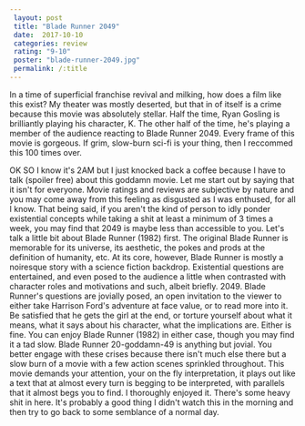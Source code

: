 ```yaml
---
 layout: post
 title: "Blade Runner 2049"
 date:  2017-10-10
 categories: review 
 rating: "9-10"
 poster: "blade-runner-2049.jpg"
 permalink: /:title
---
```



In a time of superficial franchise revival and milking, how does a film like this exist? My theater was mostly deserted, but that in of itself is a crime because this movie was absolutely stellar. Half the time, Ryan Gosling is brilliantly playing his character, K. The other half of the time, he's playing a member of the audience reacting to Blade Runner 2049. Every frame of this movie is gorgeous. If grim, slow-burn sci-fi is your thing, then I reccommed this 100 times over. 

OK SO I know it's 2AM but I just knocked back a coffee because I have to talk (spoiler free) about this goddamn movie. Let me start out by saying that it isn't for everyone. Movie ratings and reviews are subjective by nature and you may come away from this feeling as disgusted as I was enthused, for all I know. That being said, if you aren't the kind of person to idly ponder existential concepts while taking a shit at least a minimum of 3 times a week, you may find that 2049 is maybe less than accessible to you. Let's talk a little bit about Blade Runner (1982) first. The original Blade Runner is memorable for its universe, its aesthetic, the pokes and prods at the definition of humanity, etc. At its core, however, Blade Runner is mostly a noiresque story with a science fiction backdrop. Existential questions are entertained, and even posed to the audience a little when contrasted with character roles and motivations and such, albeit briefly. 2049. Blade Runner's questions are jovially posed, an open invitation to the viewer to either take Harrison Ford's adventure at face value, or to read more into it. Be satisfied that he gets the girl at the end, or torture yourself about what it means, what it says about his character, what the implications are. Either is fine. You can enjoy Blade Runner (1982) in either case, though you may find it a tad slow. Blade Runner 20-goddamn-49 is anything but jovial. You better engage with these crises because there isn't much else there but a slow burn of a movie with a few action scenes sprinkled throughout. This movie demands your attention, your on the fly interpretation, it plays out like a text that at almost every turn is begging to be interpreted, with parallels that it almost begs you to find. I thoroughly enjoyed it. There's some heavy shit in here. It's probably a good thing I didn't watch this in the morning and then try to go back to some semblance of a normal day.